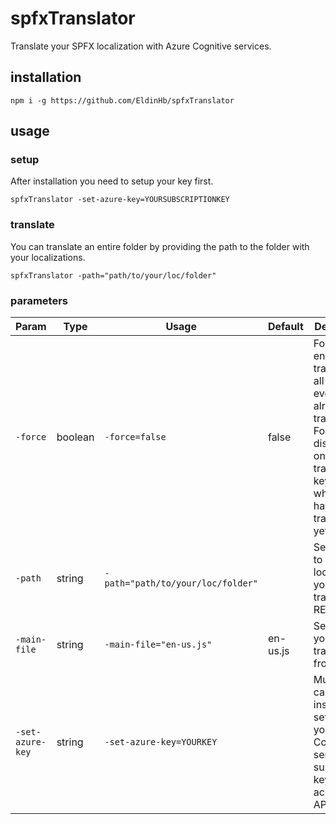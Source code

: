 # spfxTranslator
Translate your SPFX localization with Azure Cognitive services.

## installation
`npm i -g https://github.com/EldinHb/spfxTranslator`

## usage
### setup
After installation you need to setup your key first.

`spfxTranslator -set-azure-key=YOURSUBSCRIPTIONKEY`

### translate
You can translate an entire folder by providing the path to the folder with your localizations.

`spfxTranslator -path="path/to/your/loc/folder"`

### parameters

| Param            | Type    | Usage                             | Default  | Description                                                                                                                                                  |
|------------------|---------|-----------------------------------|----------|--------------------------------------------------------------------------------------------------------------------------------------------------------------|
| `-force`         | boolean | `-force=false`                    | false    | Force enabled translates all keys </br>even if they already are translated. </br>Force disabled only translates keys </br>which havent been  translated yet. |
| `-path`          | string  | `-path="path/to/your/loc/folder"` |          | Set the path to the </br>loc folder you want to translate. </br>REQUIRED.                                                                                    |
| `-main-file`     | string  | `-main-file="en-us.js"`           | en-us.js | Set the file you want to translate from.                                                                                                                     |
| `-set-azure-key` | string  | `-set-azure-key=YOURKEY`          |          | Must be called when installed to set </br>your Azure Cognitive services </br>subscription key to access their API.                                           |
